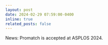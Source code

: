 ```yaml
---
layout: post
date: 2024-02-29 07:59:00-0400
inline: true
related_posts: false
---
```


News: Promatch is accepted at ASPLOS 2024.